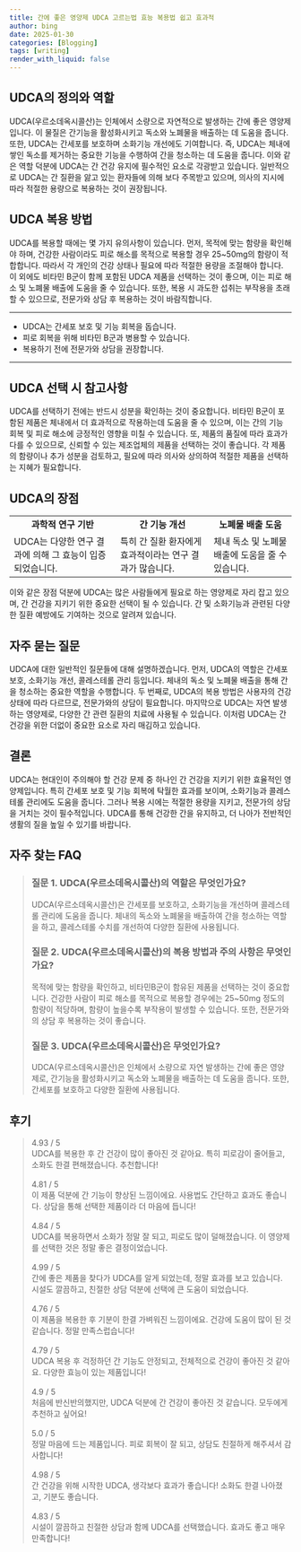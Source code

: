 ```yaml
---
title: 간에 좋은 영양제 UDCA 고르는법 효능 복용법 쉽고 효과적
author: bing
date: 2025-01-30
categories: [Blogging]
tags: [writing]
render_with_liquid: false
---
```



<h2 id='UDCA의 정의와 역할'>UDCA의 정의와 역할</h2>

<p>UDCA(우르소데옥시콜산)는 인체에서 소량으로 자연적으로 발생하는 간에 좋은 영양제입니다. 이 물질은 간기능을 활성화시키고 독소와 노폐물을 배출하는 데 도움을 줍니다. 또한, UDCA는 간세포를 보호하며 소화기능 개선에도 기여합니다. 즉, UDCA는 체내에 쌓인 독소를 제거하는 중요한 기능을 수행하여 간을 청소하는 데 도움을 줍니다. 이와 같은 역할 덕분에 UDCA는 간 건강 유지에 필수적인 요소로 각광받고 있습니다. 일반적으로 UDCA는 간 질환을 앓고 있는 환자들에 의해 보다 주목받고 있으며, 의사의 지시에 따라 적절한 용량으로 복용하는 것이 권장됩니다.</p>

<h2 id='UDCA 복용 방법'>UDCA 복용 방법</h2>

<p>UDCA를 복용할 때에는 몇 가지 유의사항이 있습니다. 먼저, 목적에 맞는 함량을 확인해야 하며, 건강한 사람이라도 피로 해소를 목적으로 복용할 경우 25~50mg의 함량이 적합합니다. 따라서 각 개인의 건강 상태나 필요에 따라 적절한 용량을 조절해야 합니다. 이 외에도 비타민 B군이 함께 포함된 UDCA 제품을 선택하는 것이 좋으며, 이는 피로 해소 및 노폐물 배출에 도움을 줄 수 있습니다. 또한, 복용 시 과도한 섭취는 부작용을 초래할 수 있으므로, 전문가와 상담 후 복용하는 것이 바람직합니다.</p>

<hr />

<ul>
    <li>UDCA는 간세포 보호 및 기능 회복을 돕습니다.</li>
    <li>피로 회복을 위해 비타민 B군과 병용할 수 있습니다.</li>
    <li>복용하기 전에 전문가와 상담을 권장합니다.</li>
</ul>

<hr />

<h2 id='UDCA 선택 시 참고사항'>UDCA 선택 시 참고사항</h2>

<p>UDCA를 선택하기 전에는 반드시 성분을 확인하는 것이 중요합니다. 비타민 B군이 포함된 제품은 체내에서 더 효과적으로 작용하는데 도움을 줄 수 있으며, 이는 간의 기능 회복 및 피로 해소에 긍정적인 영향을 미칠 수 있습니다. 또, 제품의 품질에 따라 효과가 다를 수 있으므로, 신뢰할 수 있는 제조업체의 제품을 선택하는 것이 좋습니다. 각 제품의 함량이나 추가 성분을 검토하고, 필요에 따라 의사와 상의하여 적절한 제품을 선택하는 지혜가 필요합니다.</p>

<h2 id='UDCA의 장점'>UDCA의 장점</h2>

<table>
    <tr>
        <td style="text-align: center; height: 17px;"><b>과학적 연구 기반</b></td>
        <td style="text-align: center; height: 17px;"><b>간 기능 개선</b></td>
        <td style="text-align: center; height: 17px;"><b>노폐물 배출 도움</b></td>
    </tr>
    <tr>
        <td>UDCA는 다양한 연구 결과에 의해 그 효능이 입증되었습니다.</td>
        <td>특히 간 질환 환자에게 효과적이라는 연구 결과가 많습니다.</td>
        <td>체내 독소 및 노폐물 배출에 도움을 줄 수 있습니다.</td>
    </tr>
</table>

<p>이와 같은 장점 덕분에 UDCA는 많은 사람들에게 필요로 하는 영양제로 자리 잡고 있으며, 간 건강을 지키기 위한 중요한 선택이 될 수 있습니다. 간 및 소화기능과 관련된 다양한 질환 예방에도 기여하는 것으로 알려져 있습니다.</p>

<h2 id='자주 묻는 질문'>자주 묻는 질문</h2>

<p>UDCA에 대한 일반적인 질문들에 대해 설명하겠습니다. 먼저, UDCA의 역할은 간세포 보호, 소화기능 개선, 콜레스테롤 관리 등입니다. 체내의 독소 및 노폐물 배출을 통해 간을 청소하는 중요한 역할을 수행합니다. 두 번째로, UDCA의 복용 방법은 사용자의 건강 상태에 따라 다르므로, 전문가와의 상담이 필요합니다. 마지막으로 UDCA는 자연 발생하는 영양제로, 다양한 간 관련 질환의 치료에 사용될 수 있습니다. 이처럼 UDCA는 간 건강을 위한 더없이 중요한 요소로 자리 매김하고 있습니다.</p>

<h2 id='결론'>결론</h2>

<p>UDCA는 현대인이 주의해야 할 건강 문제 중 하나인 간 건강을 지키기 위한 효율적인 영양제입니다. 특히 간세포 보호 및 기능 회복에 탁월한 효과를 보이며, 소화기능과 콜레스테롤 관리에도 도움을 줍니다. 그러나 복용 시에는 적절한 용량을 지키고, 전문가의 상담을 거치는 것이 필수적입니다. UDCA를 통해 건강한 간을 유지하고, 더 나아가 전반적인 생활의 질을 높일 수 있기를 바랍니다.</p>


<h2 id='자주_찾는_FAQ'>자주 찾는 FAQ</h2>
<div itemscope="" itemtype="https://schema.org/FAQPage">
  <blockquote>
    <div itemscope="" itemprop="mainEntity" itemtype="https://schema.org/Question">
      <h3 itemprop="name">질문 1. UDCA(우르소데옥시콜산)의 역할은 무엇인가요?</h3>
      <div itemscope="" itemprop="acceptedAnswer" itemtype="https://schema.org/Answer">
        <span itemprop="text">
          <p>UDCA(우르소데옥시콜산)은 간세포를 보호하고, 소화기능을 개선하며 콜레스테롤 관리에 도움을 줍니다. 체내의 독소와 노폐물을 배출하여 간을 청소하는 역할을 하고, 콜레스테롤 수치를 개선하여 다양한 질환에 사용됩니다.</p>
        </span>
      </div>
    </div>
    <div itemscope="" itemprop="mainEntity" itemtype="https://schema.org/Question">
      <h3 itemprop="name">질문 2. UDCA(우르소데옥시콜산)의 복용 방법과 주의 사항은 무엇인가요?</h3>
      <div itemscope="" itemprop="acceptedAnswer" itemtype="https://schema.org/Answer">
        <span itemprop="text">
          <p>목적에 맞는 함량을 확인하고, 비타민B군이 함유된 제품을 선택하는 것이 중요합니다. 건강한 사람이 피로 해소를 목적으로 복용할 경우에는 25~50mg 정도의 함량이 적당하며, 함량이 높을수록 부작용이 발생할 수 있습니다. 또한, 전문가와의 상담 후 복용하는 것이 좋습니다.</p>
        </span>
      </div>
    </div>
    <div itemscope="" itemprop="mainEntity" itemtype="https://schema.org/Question">
      <h3 itemprop="name">질문 3. UDCA(우르소데옥시콜산)은 무엇인가요?</h3>
      <div itemscope="" itemprop="acceptedAnswer" itemtype="https://schema.org/Answer">
        <span itemprop="text">
          <p>UDCA(우르소데옥시콜산)은 인체에서 소량으로 자연 발생하는 간에 좋은 영양제로, 간기능을 활성화시키고 독소와 노폐물을 배출하는 데 도움을 줍니다. 또한, 간세포를 보호하고 다양한 질환에 사용됩니다.</p>
        </span>
      </div>
    </div>
  </blockquote>
</div>
<h2 id='후기'>후기</h2>
<div itemscope itemtype="https://schema.org/Product">
  <blockquote>
  <div itemprop="review" itemscope itemtype="https://schema.org/Review">
      <div itemprop="reviewRating" itemscope itemtype="https://schema.org/Rating"> <span itemprop="ratingValue">4.93</span> / <span itemprop="bestRating">5</span> </div>
      <span itemprop="reviewBody">UDCA를 복용한 후 간 건강이 많이 좋아진 것 같아요. 특히 피로감이 줄어들고, 소화도 한결 편해졌습니다. 추천합니다!</span>
  </div>
  <br>
  <div itemprop="review" itemscope itemtype="https://schema.org/Review">
      <div itemprop="reviewRating" itemscope itemtype="https://schema.org/Rating"> <span itemprop="ratingValue">4.81</span> / <span itemprop="bestRating">5</span> </div>
      <span itemprop="reviewBody">이 제품 덕분에 간 기능이 향상된 느낌이에요. 사용법도 간단하고 효과도 좋습니다. 상담을 통해 선택한 제품이라 더 마음에 듭니다!</span>
  </div>
  <br>
  <div itemprop="review" itemscope itemtype="https://schema.org/Review">
      <div itemprop="reviewRating" itemscope itemtype="https://schema.org/Rating"> <span itemprop="ratingValue">4.84</span> / <span itemprop="bestRating">5</span> </div>
      <span itemprop="reviewBody">UDCA를 복용하면서 소화가 정말 잘 되고, 피로도 많이 덜해졌습니다. 이 영양제를 선택한 것은 정말 좋은 결정이었습니다.</span>
  </div>
  <br>
  <div itemprop="review" itemscope itemtype="https://schema.org/Review">
      <div itemprop="reviewRating" itemscope itemtype="https://schema.org/Rating"> <span itemprop="ratingValue">4.99</span> / <span itemprop="bestRating">5</span> </div>
      <span itemprop="reviewBody">간에 좋은 제품을 찾다가 UDCA를 알게 되었는데, 정말 효과를 보고 있습니다. 시설도 깔끔하고, 친절한 상담 덕분에 선택에 큰 도움이 되었습니다.</span>
  </div>
  <br>
  <div itemprop="review" itemscope itemtype="https://schema.org/Review">
      <div itemprop="reviewRating" itemscope itemtype="https://schema.org/Rating"> <span itemprop="ratingValue">4.76</span> / <span itemprop="bestRating">5</span> </div>
      <span itemprop="reviewBody">이 제품을 복용한 후 기분이 한결 가벼워진 느낌이에요. 건강에 도움이 많이 된 것 같습니다. 정말 만족스럽습니다!</span>
  </div>
  <br>
  <div itemprop="review" itemscope itemtype="https://schema.org/Review">
      <div itemprop="reviewRating" itemscope itemtype="https://schema.org/Rating"> <span itemprop="ratingValue">4.79</span> / <span itemprop="bestRating">5</span> </div>
      <span itemprop="reviewBody">UDCA 복용 후 걱정하던 간 기능도 안정되고, 전체적으로 건강이 좋아진 것 같아요. 다양한 효능이 있는 제품입니다!</span>
  </div>
  <br>
  <div itemprop="review" itemscope itemtype="https://schema.org/Review">
      <div itemprop="reviewRating" itemscope itemtype="https://schema.org/Rating"> <span itemprop="ratingValue">4.9</span> / <span itemprop="bestRating">5</span> </div>
      <span itemprop="reviewBody">처음에 반신반의했지만, UDCA 덕분에 간 건강이 좋아진 것 같습니다. 모두에게 추천하고 싶어요!</span>
  </div>
  <br>
  <div itemprop="review" itemscope itemtype="https://schema.org/Review">
      <div itemprop="reviewRating" itemscope itemtype="https://schema.org/Rating"> <span itemprop="ratingValue">5.0</span> / <span itemprop="bestRating">5</span> </div>
      <span itemprop="reviewBody">정말 마음에 드는 제품입니다. 피로 회복이 잘 되고, 상담도 친절하게 해주셔서 감사합니다!</span>
  </div>
  <br>
  <div itemprop="review" itemscope itemtype="https://schema.org/Review">
      <div itemprop="reviewRating" itemscope itemtype="https://schema.org/Rating"> <span itemprop="ratingValue">4.98</span> / <span itemprop="bestRating">5</span> </div>
      <span itemprop="reviewBody">간 건강을 위해 시작한 UDCA, 생각보다 효과가 좋습니다! 소화도 한결 나아졌고, 기분도 좋습니다.</span>
  </div>
  <br>
  <div itemprop="review" itemscope itemtype="https://schema.org/Review">
      <div itemprop="reviewRating" itemscope itemtype="https://schema.org/Rating"> <span itemprop="ratingValue">4.83</span> / <span itemprop="bestRating">5</span> </div>
      <span itemprop="reviewBody">시설이 깔끔하고 친절한 상담과 함께 UDCA를 선택했습니다. 효과도 좋고 매우 만족합니다!</span>
  </div>
  </blockquote>
</div>
